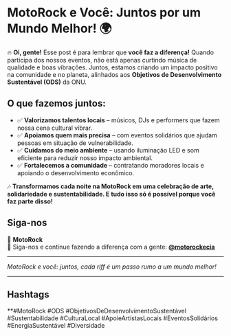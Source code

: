 # MotoRock e Você: Juntos por um Mundo Melhor! 🌍

🔥 **Oi, gente!** Esse post é para lembrar que **você faz a diferença!** Quando participa dos nossos eventos, não está apenas curtindo música de qualidade e boas vibrações. Juntos, estamos criando um impacto positivo na comunidade e no planeta, alinhados aos **Objetivos de Desenvolvimento Sustentável (ODS)** da ONU.

## O que fazemos juntos:
- ✅ **Valorizamos talentos locais** – músicos, DJs e performers que fazem nossa cena cultural vibrar.
- ✅ **Apoiamos quem mais precisa** – com eventos solidários que ajudam pessoas em situação de vulnerabilidade.
- ✅ **Cuidamos do meio ambiente** – usando iluminação LED e som eficiente para reduzir nosso impacto ambiental.
- ✅ **Fortalecemos a comunidade** – contratando moradores locais e apoiando o desenvolvimento econômico.

🎶 **Transformamos cada noite na MotoRock em uma celebração de arte, solidariedade e sustentabilidade. E tudo isso só é possível porque você faz parte disso!**

## Siga-nos
📍 **MotoRock**  
📲 Siga-nos e continue fazendo a diferença com a gente: **[@motorockecia](https://www.instagram.com/motorockecia)**

---

*MotoRock e você: juntos, cada riff é um passo rumo a um mundo melhor!*

---

## Hashtags

**#MotoRock #ODS #ObjetivosDeDesenvolvimentoSustentável #Sustentabilidade #CulturaLocal #ApoieArtistasLocais #EventosSolidários #EnergiaSustentável #Diversidade 
